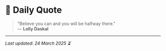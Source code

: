 # 📜 Daily Quote

> "Believe you can and you will be halfway there."  
> — **Lolly Daskal**

---

_Last updated: 24 March 2025 ⏳_
